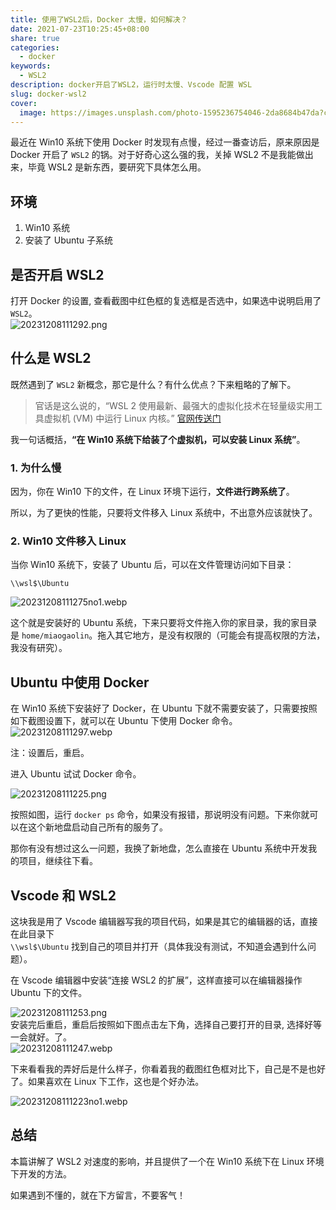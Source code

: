 ```yaml
---  
title: 使用了WSL2后，Docker 太慢，如何解决？  
date: 2021-07-23T10:25:45+08:00  
share: true  
categories:  
  - docker  
keywords:  
  - WSL2  
description: docker开启了WSL2，运行时太慢、Vscode 配置 WSL  
slug: docker-wsl2  
cover:  
  image: https://images.unsplash.com/photo-1595236754046-2da8684b47da?crop=entropy&cs=tinysrgb&fit=max&fm=jpg&ixid=M3wzNjAwOTd8MHwxfHNlYXJjaHwxMDZ8fHNwZWVkfGVufDB8MHx8fDE3MDI5NjczNjR8MA&ixlib=rb-4.0.3&q=80&w=400  
---  
```

  
  
  
最近在 Win10 系统下使用 Docker 时发现有点慢，经过一番查访后，原来原因是 Docker 开启了 `WSL2` 的锅。对于好奇心这么强的我，关掉 WSL2 不是我能做出来，毕竟 WSL2 是新东西，要研究下具体怎么用。  
  
## 环境  
  
1. Win10 系统  
2. 安装了 Ubuntu 子系统  
  
## 是否开启 WSL2  
打开 Docker 的设置, 查看截图中红色框的复选框是否选中，如果选中说明启用了 `WSL2`。  
![20231208111292.png](/images/20231208111292.png)  
  
## 什么是 WSL2  
既然遇到了 `WSL2` 新概念，那它是什么？有什么优点？下来粗略的了解下。  
  
> 官话是这么说的，“WSL 2 使用最新、最强大的虚拟化技术在轻量级实用工具虚拟机 (VM) 中运行 Linux 内核。” [官网传送门](https://docs.microsoft.com/zh-cn/windows/wsl/compare-versions)  
  
我一句话概括，**“在 Win10 系统下给装了个虚拟机，可以安装 Linux 系统”**。  
  
### 1. 为什么慢  
因为，你在 Win10 下的文件，在 Linux 环境下运行，**文件进行跨系统了**。  
  
所以，为了更快的性能，只要将文件移入 Linux 系统中，不出意外应该就快了。  
  
### 2. Win10 文件移入 Linux  
  
当你 Win10 系统下，安装了 Ubuntu 后，可以在文件管理访问如下目录：  
```shell  
\\wsl$\Ubuntu  
```  
![20231208111275no1.webp](/images/20231208111275no1.webp)  
  
这个就是安装好的 Ubuntu 系统，下来只要将文件拖入你的家目录，我的家目录是 `home/miaogaolin`。拖入其它地方，是没有权限的（可能会有提高权限的方法，我没有研究）。  
  
## Ubuntu 中使用 Docker  
在 Win10 系统下安装好了 Docker，在 Ubuntu 下就不需要安装了，只需要按照如下截图设置下，就可以在 Ubuntu 下使用 Docker 命令。  
![20231208111297.webp](/images/20231208111297.webp)  
  
注：设置后，重启。  
  
  
进入 Ubuntu 试试 Docker 命令。  
  
![20231208111225.png](/images/20231208111225.png)  
  
按照如图，运行 `docker ps` 命令，如果没有报错，那说明没有问题。下来你就可以在这个新地盘启动自己所有的服务了。  
  
那你有没有想过这么一问题，我换了新地盘，怎么直接在 Ubuntu 系统中开发我的项目，继续往下看。  
  
## Vscode 和 WSL2  
  
这块我是用了 Vscode 编辑器写我的项目代码，如果是其它的编辑器的话，直接在此目录下  
`\\wsl$\Ubuntu` 找到自己的项目并打开（具体我没有测试，不知道会遇到什么问题）。  
  
在 Vscode 编辑器中安装“连接 WSL2 的扩展”，这样直接可以在编辑器操作 Ubuntu 下的文件。  
  
![20231208111253.png](/images/20231208111253.png)  
安装完后重启，重启后按照如下图点击左下角，选择自己要打开的目录, 选择好等一会就好。了。  
![20231208111247.webp](/images/20231208111247.webp)  
  
  
下来看看我的弄好后是什么样子，你看着我的截图红色框对比下，自己是不是也好了。如果喜欢在 Linux 下工作，这也是个好办法。  
  
![20231208111223no1.webp](/images/20231208111223no1.webp)  
  
## 总结  
  
本篇讲解了 WSL2 对速度的影响，并且提供了一个在 Win10 系统下在 Linux 环境下开发的方法。  
  
如果遇到不懂的，就在下方留言，不要客气！  
